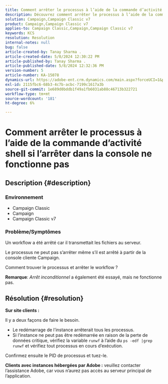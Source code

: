 ```yaml
---
title: Comment arrêter le processus à l’aide de la commande d’activité shell si l’arrêter dans la console ne fonctionne pas
description: Découvrez comment arrêter le processus à l’aide de la commande shell lorsque l’arrêt dans la console ne fonctionne pas.
solution: Campaign,Campaign Classic v7
product: Campaign,Campaign Classic v7
applies-to: Campaign Classic,Campaign,Campaign Classic v7
keywords: KCS
resolution: Resolution
internal-notes: null
bug: false
article-created-by: Tanay Sharma .
article-created-date: 5/8/2024 12:30:22 PM
article-published-by: Tanay Sharma .
article-published-date: 5/8/2024 12:32:36 PM
version-number: 5
article-number: KA-15078
dynamics-url: https://adobe-ent.crm.dynamics.com/main.aspx?forceUCI=1&pagetype=entityrecord&etn=knowledgearticle&id=6a74b4bb-360d-ef11-9f8a-6045bd026dc7
exl-id: 2115fbc6-68b3-4c7b-acbc-7199c1617a3b
source-git-commit: 1e689d0bddb1f49a1fb6031ab88c46713b322721
workflow-type: tm+mt
source-wordcount: '181'
ht-degree: 6%

---
```


# Comment arrêter le processus à l’aide de la commande d’activité shell si l’arrêter dans la console ne fonctionne pas

## Description {#description}


### <b>Environnement</b>

- Campaign Classic
- Campaign
- Campaign Classic v7




### <b>Problème/Symptômes</b>

Un workflow a été arrêté car il transmettait les fichiers au serveur.

Le processus ne peut pas s’arrêter même s’il est arrêté à partir de la console cliente Campaign.

Comment trouver le processus et arrêter le workflow ?

<b>Remarque</b>: *Arrêt inconditionnel* a également été essayé, mais ne fonctionne pas.


## Résolution {#resolution}


<b>Sur site</b><b> clients :</b>

Il y a deux façons de faire le besoin.

- Le redémarrage de l’instance arrêterait tous les processus.
- Si l’instance ne peut pas être redémarrée en raison de la perte de données critique, vérifiez la variable `runwf` à l’aide du `ps -edf |grep runwf` et vérifiez tout processus en cours d’exécution.


Confirmez ensuite le PID de processus et tuez-le.

<b>Clients avec instances hébergées par Adobe :</b> veuillez contacter l’assistance Adobe, car vous n’aurez pas accès au serveur principal de l’application.
